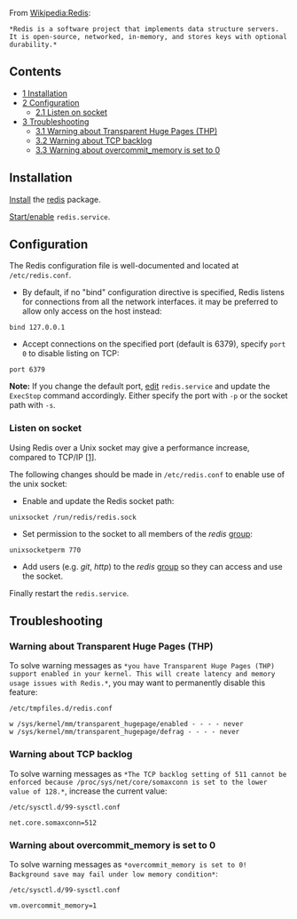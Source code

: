From [Wikipedia:Redis](https://en.wikipedia.org/wiki/Redis "wikipedia:Redis"):

	*Redis is a software project that implements data structure servers. It is open-source, networked, in-memory, and stores keys with optional durability.*

## Contents

*   [1 Installation](#Installation)
*   [2 Configuration](#Configuration)
    *   [2.1 Listen on socket](#Listen_on_socket)
*   [3 Troubleshooting](#Troubleshooting)
    *   [3.1 Warning about Transparent Huge Pages (THP)](#Warning_about_Transparent_Huge_Pages_.28THP.29)
    *   [3.2 Warning about TCP backlog](#Warning_about_TCP_backlog)
    *   [3.3 Warning about overcommit_memory is set to 0](#Warning_about_overcommit_memory_is_set_to_0)

## Installation

[Install](/index.php/Install "Install") the [redis](https://www.archlinux.org/packages/?name=redis) package.

[Start/enable](/index.php/Start/enable "Start/enable") `redis.service`.

## Configuration

The Redis configuration file is well-documented and located at `/etc/redis.conf`.

*   By default, if no "bind" configuration directive is specified, Redis listens for connections from all the network interfaces. it may be preferred to allow only access on the host instead:

```
bind 127.0.0.1

```

*   Accept connections on the specified port (default is 6379), specify `port 0` to disable listing on TCP:

```
port 6379

```

**Note:** If you change the default port, [edit](/index.php/Edit "Edit") `redis.service` and update the `ExecStop` command accordingly. Either specify the port with `-p` or the socket path with `-s`.

### Listen on socket

Using Redis over a Unix socket may give a performance increase, compared to TCP/IP [[1]](http://redis.io/topics/benchmarks).

The following changes should be made in `/etc/redis.conf` to enable use of the unix socket:

*   Enable and update the Redis socket path:

```
unixsocket /run/redis/redis.sock

```

*   Set permission to the socket to all members of the *redis* [group](/index.php/Group "Group"):

```
unixsocketperm 770

```

*   Add users (e.g. *git*, *http*) to the *redis* [group](/index.php/Group "Group") so they can access and use the socket.

Finally restart the `redis.service`.

## Troubleshooting

### Warning about Transparent Huge Pages (THP)

To solve warning messages as `*you have Transparent Huge Pages (THP) support enabled in your kernel. This will create latency and memory usage issues with Redis.*`, you may want to permanently disable this feature:

 `/etc/tmpfiles.d/redis.conf` 
```
w /sys/kernel/mm/transparent_hugepage/enabled - - - - never
w /sys/kernel/mm/transparent_hugepage/defrag - - - - never

```

### Warning about TCP backlog

To solve warning messages as `*The TCP backlog setting of 511 cannot be enforced because /proc/sys/net/core/somaxconn is set to the lower value of 128.*`, increase the current value:

 `/etc/sysctl.d/99-sysctl.conf` 
```
net.core.somaxconn=512

```

### Warning about overcommit_memory is set to 0

To solve warning messages as `*overcommit_memory is set to 0! Background save may fail under low memory condition*`:

 `/etc/sysctl.d/99-sysctl.conf` 
```
vm.overcommit_memory=1

```